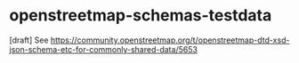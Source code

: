# openstreetmap-schemas-testdata
[draft] See https://community.openstreetmap.org/t/openstreetmap-dtd-xsd-json-schema-etc-for-commonly-shared-data/5653

